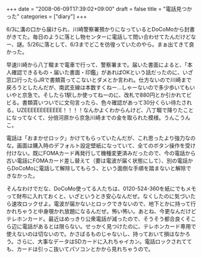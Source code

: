 +++
date = "2008-06-09T17:39:02+09:00"
draft = false
title = "電話見つかった"
categories = ["diary"]
+++

6/3に溝の口から届けられ、川崎警察署預かりになっているとDoCoMoから封書がきてた。毎日のように落とし物センターに電話して問い合わせてたんだけどなー、謎。5/26に落として、6/3までどこを彷徨っていたのやら。まぁ出てきて良かった。

早速川崎から八丁畷まで電車で行って、警察署まで。届いた書面によると、「本人確認できるもの・届いた書面・印鑑」があればOKという話だったのに、いざ窓口行ったらJRで書類貰ってこないとダメとか言われ。仕方ないので川崎まで戻ろうとしたんだが、南武支線は本数すくねー…しゃーないので多少歩いてもいいやと京急で。そしたら1駅しか使ってねーのに、改札で880円とか引かれてビビる。書類貰いついでに文句言ったら、色々確認があって30分くらい待たされる。UZEEEEEEEEEEEE！！！！なんかよくわからんけど、八丁畷で降りたことになってなくて、分倍河原から京急川崎までの金を取られた模様。うんこうんこ。

電話は「おまかせロック」かけてもらっていたんだが、これ思ったより強力なのな。画面は購入時のデフォルト設定壁紙になっていて、全てのボタン操作を受け付けない。既にFOMAカード再発行して機種変更済みだったので、今の電話から古い電話にFOMAカード差し替えて（要は電波が届く状態にして）、別の電話からDoCoMoに電話して解除してもらう、という面倒な手順を踏まないと解除できなかった。

そんなわけでだな、DoCoMo使ってる人たちは、0120-524-360を紙にでもメモって財布に入れておくと、いざというとき安心なんだぜ。なくしたのに気づいたら速攻ロックせよ。電波が届かないとロックできないので、地下とかに持って行かれちゃうと中身覗かれ放題になるんだぜ。怖い怖い。あとね、今更なんだけどテレホンカード。最近はめっきり公衆電話が減ったので、そうそう都合良くそこら辺に電話があるとは限らない。せっかく見つけたのに、テレホンカード専用で使えないのは切ないので。かさばるものじゃないし、持っておいて損はなかろう。さらに、大事なデータはSDカードに入れちゃイカン。電話ロックされてても、カードは引っこ抜いてパソコンとかから見れちゃうので。
